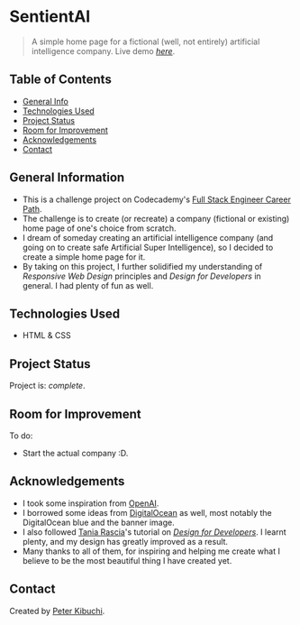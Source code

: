 # SentientAI
> A simple home page for a fictional (well, not entirely) artificial intelligence company.
> Live demo [_here_](https://peterkibuchi.github.io/SentientAI/).

## Table of Contents
* [General Info](#general-information)
* [Technologies Used](#technologies-used)
* [Project Status](#project-status)
* [Room for Improvement](#room-for-improvement)
* [Acknowledgements](#acknowledgements)
* [Contact](#contact)
<!-- * [License](#license) -->


## General Information
- This is a challenge project on Codecademy's [Full Stack Engineer Career Path](https://www.codecademy.com/learn/paths/full-stack-engineer-career-path/).
- The challenge is to create (or recreate) a company (fictional or existing) home page of one's choice from scratch.
- I dream of someday creating an artificial intelligence company (and going on to create safe Artificial Super Intelligence), so I decided to create a simple home page for it.
- By taking on this project, I further solidified my understanding of *Responsive Web Design* principles and *Design for Developers* in general. I had plenty of fun as well.


## Technologies Used
- HTML & CSS


## Project Status
Project is: _complete_.


## Room for Improvement
To do:
- Start the actual company :D.


## Acknowledgements
- I took some inspiration from [OpenAI](https://www.openai.com/).
- I borrowed some ideas from [DigitalOcean](https://www.digitalocean.com) as well, most notably the DigitalOcean blue and the banner image.
- I also followed [Tania Rascia](https://www.taniarascia.com/)'s tutorial on [*Design for Developers*](https://www.taniarascia.com/design-for-developers/). I learnt plenty, and my design has greatly improved as a result.
- Many thanks to all of them, for inspiring and helping me create what I believe to be the most beautiful thing I have created yet.


## Contact
Created by [Peter Kibuchi](https://www.peterkibuchi.com/).


<!-- ## License -->
<!-- This project is open source and available under the [... License](). -->
